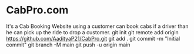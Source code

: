 # CabPro.com
It's a Cab Booking Website using a customer can book cabs if a driver than he can pick up the ride to drop a customer.
git init
git remote add origin https://github.com/AadityaP21/CabPro.git
git add .
git commit -m "Initial commit"
git branch -M main
git push -u origin main

